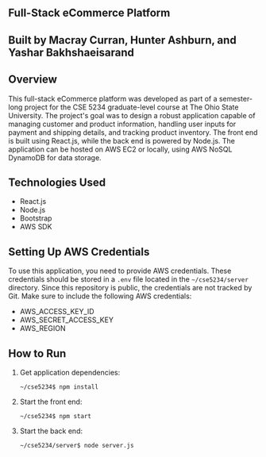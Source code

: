 ## Full-Stack eCommerce Platform
## Built by Macray Curran, Hunter Ashburn, and Yashar Bakhshaeisarand

## Overview

This full-stack eCommerce platform was developed as part of a semester-long project for the CSE 5234 graduate-level course at The Ohio State University. The project's goal was to design a robust application capable of managing customer and product information, handling user inputs for payment and shipping details, and tracking product inventory. The front end is built using React.js, while the back end is powered by Node.js. The application can be hosted on AWS EC2 or locally, using AWS NoSQL DynamoDB for data storage.

## Technologies Used

- React.js
- Node.js 
- Bootstrap
- AWS SDK


## Setting Up AWS Credentials

To use this application, you need to provide AWS credentials. These credentials should be stored in a `.env` file located in the `~/cse5234/server` directory. Since this repository is public, the credentials are not tracked by Git. Make sure to include the following AWS credentials:

 - AWS_ACCESS_KEY_ID
 - AWS_SECRET_ACCESS_KEY
 - AWS_REGION

## How to Run

1. Get application dependencies:

    ```
    ~/cse5234$ npm install
    ```

2. Start the front end:

    ```
    ~/cse5234$ npm start
    ```

3. Start the back end:

    ```
    ~/cse5234/server$ node server.js
    ```


